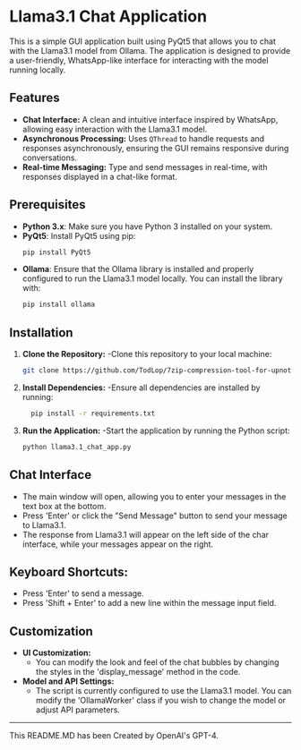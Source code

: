 # Llama3.1 Chat Application

This is a simple GUI application built using PyQt5 that allows you to chat with the Llama3.1 model from Ollama. The application is designed to provide a user-friendly, WhatsApp-like interface for interacting with the model running locally.

## Features

- **Chat Interface:** A clean and intuitive interface inspired by WhatsApp, allowing easy interaction with the Llama3.1 model.
- **Asynchronous Processing:** Uses `QThread` to handle requests and responses asynchronously, ensuring the GUI remains responsive during conversations.
- **Real-time Messaging:** Type and send messages in real-time, with responses displayed in a chat-like format.

## Prerequisites

- **Python 3.x**: Make sure you have Python 3 installed on your system.
- **PyQt5**: Install PyQt5 using pip:
  ```bash
  pip install PyQt5
- **Ollama**: Ensure that the Ollama library is installed and properly configured to run the Llama3.1 model locally. You can install the library with:
  ```bash
  pip install ollama

## Installation

1. **Clone the Repository:**
   -Clone this repository to your local machine:
     ```bash
     git clone https://github.com/TodLop/7zip-compression-tool-for-upnote.git
2. **Install Dependencies:**
   -Ensure all dependencies are installed by running:
   ```bash
     pip install -r requirements.txt
3. **Run the Application:**
   -Start the application by running the Python script:
   ```bash
   python llama3.1_chat_app.py

## Chat Interface

   - The main window will open, allowing you to enter your messages in the text box at the bottom.
   - Press 'Enter' or click the "Send Message" button to send your message to Llama3.1.
   - The response from Llama3.1 will appear on the left side of the char interface, while your messages appear on the right.

## Keyboard Shortcuts:
- Press 'Enter' to send a message.
- Press 'Shift + Enter' to add a new line within the message input field.

## Customization
- **UI Customization:**
  - You can modify the look and feel of the chat bubbles by changing the styles in the 'display_message' method in the code.
- **Model and API Settings:**
  - The script is currently configured to use the Llama3.1 model. You can modify the 'OllamaWorker' class if you wish to change the model or adjust API parameters.

---

This README.MD has been Created by OpenAI's GPT-4.
